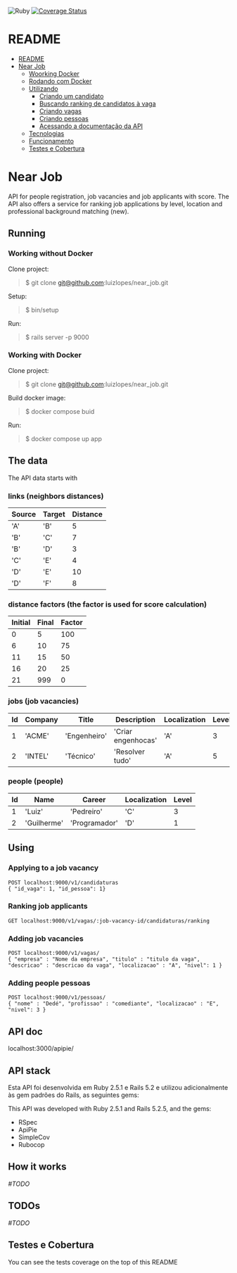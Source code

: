 ![Ruby](https://github.com/luizlopes/near_job/workflows/Ruby/badge.svg)
[![Coverage Status](https://coveralls.io/repos/github/luizlopes/near_job/badge.svg?branch=master)](https://coveralls.io/github/luizlopes/near_job?branch=master)

# README

- [README](#readme)
- [Near Job](#near-job)
  - [Woorking Docker](#rodando-sem-docker)
  - [Rodando com Docker](#rodando-com-docker)
  - [Utilizando](#utilizando)
    - [Criando um candidato](#criando-um-candidato)
    - [Buscando ranking de candidatos à vaga](#buscando-ranking-de-candidatos-%C3%A0-vaga)
    - [Criando vagas](#criando-vagas)
    - [Criando pessoas](#criando-pessoas)
    - [Acessando a documentação da API](#acessando-a-documenta%C3%A7%C3%A3o-da-api)
  - [Tecnologias](#tecnologias)
  - [Funcionamento](#funcionamento)
  - [Testes e Cobertura](#testes-e-cobertura)

# Near Job
API for people registration, job vacancies and job applicants with score. The API also offers a service for ranking job applications by level, location and professional background matching (new).

## Running
### Working without Docker

Clone project:
> $ git clone git@github.com:luizlopes/near_job.git

Setup:
> $ bin/setup

Run:
> $ rails server -p 9000

### Working with Docker

Clone project:
> $ git clone git@github.com:luizlopes/near_job.git

Build docker image:
> $ docker compose buid

Run:
> $ docker compose up app

## The data

The API data starts with

### links (neighbors distances)

| Source  | Target | Distance |
| ------- | ------ | -------- |
| 'A'     | 'B'    | 5        |
| 'B'     | 'C'    | 7        |
| 'B'     | 'D'    | 3        |
| 'C'     | 'E'    | 4        |
| 'D'     | 'E'    | 10       |
| 'D'     | 'F'    | 8        |


### distance factors (the factor is used for score calculation)

| Initial | Final | Factor |
| ------- | ----- | ------ |
| 0       | 5     | 100    |
| 6       | 10    | 75     |
| 11      | 15    | 50     |
| 16      | 20    | 25     |
| 21      | 999   | 0      |


### jobs (job vacancies)

| Id | Company | Title        | Description       | Localization | Level |
| -- | ------- | ------------ | ----------------- | ------------ | ----- |
| 1  | 'ACME'  | 'Engenheiro' | 'Criar engenhocas'| 'A'          | 3     |
| 2  | 'INTEL' | 'Técnico'    | 'Resolver tudo'   | 'A'          | 5     |


### people (people)

| Id | Name        | Career        | Localization | Level |
| -- | ----------- | ------------- | ------------ | ----- |
| 1  | 'Luiz'      | 'Pedreiro'    | 'C'          | 3     |
| 2  | 'Guilherme' | 'Programador' | 'D'          | 1     |


## Using

### Applying to a job vacancy

```
POST localhost:9000/v1/candidaturas
{ "id_vaga": 1, "id_pessoa": 1}
```

### Ranking job applicants 

```
GET localhost:9000/v1/vagas/:job-vacancy-id/candidaturas/ranking
```

### Adding job vacancies

```
POST localhost:9000/v1/vagas/
{ "empresa" : "Nome da empresa", "titulo" : "titulo da vaga", "descricao" : "descricao da vaga", "localizacao" : "A", "nivel": 1 }
```

### Adding people pessoas

```
POST localhost:9000/v1/pessoas/
{ "nome" : "Dedé", "profissao" : "comediante", "localizacao" : "E", "nivel": 3 }
````

## API doc

localhost:3000/apipie/

## API stack

Esta API foi desenvolvida em Ruby 2.5.1 e Rails 5.2 e utilizou adicionalmente às gem padrões do Rails, as seguintes gems:

This API was developed with Ruby 2.5.1 and Rails 5.2.5, and the gems:

* RSpec
* ApiPie
* SimpleCov
* Rubocop

## How it works

  *#TODO*

## TODOs
  *#TODO*

## Testes e Cobertura

You can see the tests coverage on the top of this README
